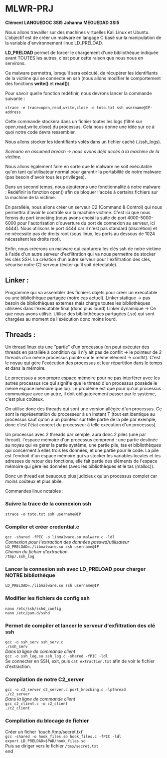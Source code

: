 # MLWR-PRJ
**Clément LANGUEDOC 3SI5**
**Johanna MEGUEDAD 3SI5**

Nous allons travailler sur des machines virtuelles Kali Linux et Ubuntu.
L'objectif est de créer un malware en langage C basé sur la manipulation de la variable d'environnement linux LD_PRELOAD.

**LD_PRELOAD** permet de forcer le chargement d'une bibliothèque indiquée avant TOUTES les autres, c'est pour cette raison que nous nous en servirons.

Ce malware permettra, lorsqu'il sera exécuté, de récupérer les identifiants de la victime qui se connecte en ssh (nous allons modifier le comportement des fonctions **write()** et **read()**).

Pour savoir quelle fonction redéfinir, nous devrons lancer la commande suivante : 

`strace -e trace=open,read,write,close -o toto.txt ssh username@IP-address`

Cette commande stockera dans un fichier toutes les logs (filtré sur open,read,write,close) du processus.
Cela nous donne une idée sur ce à quoi notre code devra ressembler. 

Nous allons stocker les identifiants volés dans un fichier caché (./ssh_logs).

_Scénario en assumed breach -> nous avons déjà accès à la machine de la victime._

Nous allons également faire en sorte que le malware ne soit exécutable qu'en tant qu'utilisateur normal pour garantir la portabilité de notre malware (pas besoin d'avoir tous les privilèges). 

Dans un second temps, nous ajouterons une fonctionnalité à notre malware : 
Redéfinir la fonction open() afin de bloquer l'accès à certains fichiers sur la machine de la victime.

En parallèle, nous allons créer un serveur C2 (Command & Control) qui nous permettra d'avoir le contrôle sur la machine victime. C'est ici que nous ferons du port knocking (nous avons choisi la suite de port 4000-5000-6000 pour l'autorisation d'ouverture du port de connexion au serveur, ici 4444).
Nous utilisons le port 4444 car il n'est pas standard (discrétion) et ne nécessite pas de droits root (sous linux, les ports au dessous de 1024 nécessitent les droits root).

Enfin, nous créerons un malware qui capturera les clés ssh de notre victime à l'aide d'un autre serveur d'exfiltration qui va nous permettre de stocker les clés SSH. La création d'un autre serveur pour l'exfiltration des clés, sécurise notre C2 serveur (éviter qu'il soit détectable). 

## Linker : 

Programme qui va assembler des fichiers objets pour créer un exécutable ou une bibliothèque partagée (notre cas actuel).
Linker statique -> pas besoin de bibliothèques externes mais charge toutes les bibliothèques utilisées dans l'exécutable final (donc plus lourd)
Linker dynamique -> Ce que nous avons utilisé. Utilise des bibliothèques partagées (.so) qui sont chargées au moment de l'exécution donc moins lourd.

## Threads :

Un thread linux ets une "partie" d'un processus (on peut exécuter des threads en parallèle à condition qu'il n'y ait pas de conflit -> le pointeur de 2 threads d'un même processus pointe sur le même élément -> conflit).
C'est le noyau qui gère l'exécution des processus et leur répartition dans le temps et dans la mémoire.

Le processus a son propre espace mémoire pour ne pas interférer avec les autres processus (ce qui signifie que le thread d'un processus possède le même espace mémoire que lui).
Le problème est que pour qu'un processus communique avec un autre, il doit obligatoirement passer par le système, c'est plus coûteux. 

On utilise donc des threads qui sont une version allégée d'un processus. Ce sont la représentation du processeur à un instant T (tout est identique au processus sauf qu'on a un pointeur sur telle partie de la pile par exemple, donc c'est l'état concret du processeur à telle exécution d'un processus).

Un processus avec 2 threads par xemple, aura donc 2 piles (une par thread). l'espace mémoire d'un processus comprend : une partie destinée au noyau qui va gérer la partie système, une partie pile, tas et bibliothèques qui concernent à elles trois les données, et une partie pour le code.
La pile est l'endroit d'un espace mémoire qui va stocker les variables locales et les adresses de retour des fonctions, elle fait partie des éléments de l'espace mémoire qui gère les données (avec les bibliothèques et le tas (malloc)).

Donc un thread est beaucoup plus judicieux qu'un processus complet car moins coûteux et plus abile.


Commandes linux notables :

### Suivre la trace de la connexion ssh  
```strace -o toto.txt ssh username@IP```

### Compiler et créer credential.c
```gcc -shared -fPIC -o libmalware.so malware.c -ldl```    
_Connexion pour l'extraction des données passwd/utilisateur_   
```LD_PRELOAD=./libmalware.so ssh username@IP```   
_Chemin du fichier d'extraction_   
```/tmp/.ssh_log```

### Lancer la connexion ssh avec LD_PRELOAD pour charger NOTRE bibliothèque
```LD_PRELOAD=./libmalware.so ssh username@IP```  

### Modifier les fichiers de config ssh  
```nano /etc/ssh/sshd_config```   
```nano /etc/pam.d/sshd```  

### Permet de compiler et lancer le serveur d'exfiltration des clé ssh
```gcc -o ssh_serv ssh_serv.c```  
```./ssh_serv```  
_Dans la ligne de commande client_  
```gcc -o ssh_log.so ssh_log.c -shared -fPIC -ldl```  
Se connecter en SSH, exit, puis `cat extraction.txt` afin de voir le fichier d'extraction.


### Compilation de notre C2_server
```gcc -o c2_server c2_server.c port_knocking.c -lpthread```  
```./c2_server```  
_Dans la ligne de commande client_  
```gcc c2_client.c -o c2_client```  
```./c2_client```  

### Compilation du blocage de fichier
Créer un ficher 'touch /tmp/secret.txt'  
```gcc -shared -o hook_files.so hook_files.c -fPIC -ldl```  
```export LD_PRELOAD=$PWD/hook_files.so```  
Puis se diriger vers le fichier `/tmp/secret.txt`  
end










